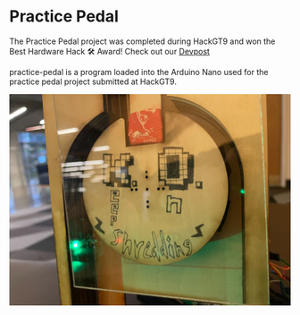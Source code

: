 # Practice Pedal

The Practice Pedal project was completed during HackGT9 and won the Best Hardware Hack 🛠️ Award! Check out our [Devpost](https://devpost.com/software/practice-pedals)

practice-pedal is a program loaded into the Arduino Nano used for the practice pedal project submitted at HackGT9.

![dispenser](resources/final_dispenserproto.jpg)

